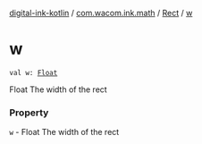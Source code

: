 [digital-ink-kotlin](../../index.md) / [com.wacom.ink.math](../index.md) / [Rect](index.md) / [w](./w.md)

# w

`val w: `[`Float`](https://kotlinlang.org/api/latest/jvm/stdlib/kotlin/-float/index.html)

Float The width of the rect

### Property

`w` - Float The width of the rect